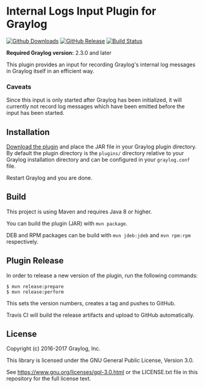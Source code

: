 # Internal Logs Input Plugin for Graylog

[![Github Downloads](https://img.shields.io/github/downloads/graylog-labs/graylog-plugin-internal-logs/total.svg)](https://github.com/graylog-labs/graylog-plugin-internal-logs/releases)
[![GitHub Release](https://img.shields.io/github/release/graylog-labs/graylog-plugin-internal-logs.svg)](https://github.com/graylog-labs/graylog-plugin-internal-logs/releases)
[![Build Status](https://travis-ci.org/graylog-labs/graylog-plugin-internal-logs.svg?branch=master)](https://travis-ci.org/graylog-labs/graylog-plugin-internal-logs)

**Required Graylog version:** 2.3.0 and later

This plugin provides an input for recording Graylog's internal log messages in Graylog itself in an efficient way.


### Caveats

Since this input is only started after Graylog has been initialized, it will currently not record log messages which have been emitted before the input has been started.


## Installation

[Download the plugin](https://github.com/graylog-labs/graylog-plugin-internal-logs/releases) and place the JAR file in your Graylog plugin directory.
By default the plugin directory is the `plugins/` directory relative to your Graylog installation directory and can be configured in your `graylog.conf` file.

Restart Graylog and you are done.


## Build

This project is using Maven and requires Java 8 or higher.

You can build the plugin (JAR) with `mvn package`.

DEB and RPM packages can be build with `mvn jdeb:jdeb` and `mvn rpm:rpm` respectively.


## Plugin Release

In order to release a new version of the plugin, run the following commands:

```
$ mvn release:prepare
$ mvn release:perform
```

This sets the version numbers, creates a tag and pushes to GitHub.

Travis CI will build the release artifacts and upload to GitHub automatically.


## License

Copyright (c) 2016-2017 Graylog, Inc.

This library is licensed under the GNU General Public License, Version 3.0.

See https://www.gnu.org/licenses/gpl-3.0.html or the LICENSE.txt file in this repository for the full license text.
